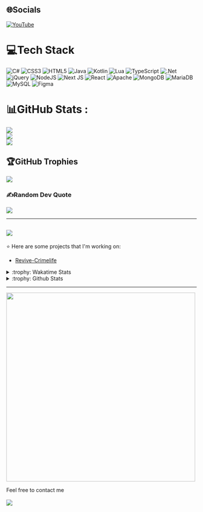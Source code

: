
## 🌐Socials
[![YouTube](https://img.shields.io/badge/YouTube-%23FF0000.svg?logo=YouTube&logoColor=white)](https://youtube.com/c/Japaner) 

# 💻Tech Stack
![C#](https://img.shields.io/badge/c%23-%23239120.svg?style=for-the-badge&logo=c-sharp&logoColor=white) ![CSS3](https://img.shields.io/badge/css3-%231572B6.svg?style=for-the-badge&logo=css3&logoColor=white) ![HTML5](https://img.shields.io/badge/html5-%23E34F26.svg?style=for-the-badge&logo=html5&logoColor=white) ![Java](https://img.shields.io/badge/java-%23ED8B00.svg?style=for-the-badge&logo=java&logoColor=white) ![Kotlin](https://img.shields.io/badge/kotlin-%230095D5.svg?style=for-the-badge&logo=kotlin&logoColor=white) ![Lua](https://img.shields.io/badge/lua-%232C2D72.svg?style=for-the-badge&logo=lua&logoColor=white) ![TypeScript](https://img.shields.io/badge/typescript-%23007ACC.svg?style=for-the-badge&logo=typescript&logoColor=white) ![.Net](https://img.shields.io/badge/.NET-5C2D91?style=for-the-badge&logo=.net&logoColor=white) ![jQuery](https://img.shields.io/badge/jquery-%230769AD.svg?style=for-the-badge&logo=jquery&logoColor=white) ![NodeJS](https://img.shields.io/badge/node.js-6DA55F?style=for-the-badge&logo=node.js&logoColor=white) ![Next JS](https://img.shields.io/badge/Next-black?style=for-the-badge&logo=next.js&logoColor=white) ![React](https://img.shields.io/badge/react-%2320232a.svg?style=for-the-badge&logo=react&logoColor=%2361DAFB) ![Apache](https://img.shields.io/badge/apache-%23D42029.svg?style=for-the-badge&logo=apache&logoColor=white) ![MongoDB](https://img.shields.io/badge/MongoDB-%234ea94b.svg?style=for-the-badge&logo=mongodb&logoColor=white) ![MariaDB](https://img.shields.io/badge/MariaDB-003545?style=for-the-badge&logo=mariadb&logoColor=white) ![MySQL](https://img.shields.io/badge/mysql-%2300f.svg?style=for-the-badge&logo=mysql&logoColor=white) 	![Figma](https://img.shields.io/badge/figma-%23F24E1E.svg?style=for-the-badge&logo=figma&logoColor=white)
# 📊GitHub Stats :
![](https://github-readme-stats.vercel.app/api?username=Japaner&theme=dark&hide_border=false&include_all_commits=false&count_private=false)<br/>
![](https://github-readme-streak-stats.herokuapp.com/?user=Japaner&theme=dark&hide_border=false)<br/>
![](https://github-readme-stats.vercel.app/api/top-langs/?username=Japaner&theme=dark&hide_border=false&include_all_commits=false&count_private=false&layout=compact)

## 🏆GitHub Trophies
![](https://github-trophies.vercel.app/?username=Japaner&theme=onedark&no-frame=false&no-bg=false&margin-w=4)

### ✍️Random Dev Quote
![](https://quotes-github-readme.vercel.app/api?type=vetical&theme=dark)

---
[![](https://visitcount.itsvg.in/api?id=Japaner&icon=1&color=1)](https://visitcount.itsvg.in)
---

:star: Here are some projects that I'm working on:
- [Revive-Crimelife]([https://beta.moe.team](https://discord.gg/BTwk3BDqmh))

<details>
<summary>:trophy: Wakatime Stats</summary>
<img src="https://github-readme-stats.vercel.app/api/wakatime?username=Japaner&bg_color=00000000">
</details>

<details>
<summary>:trophy: Github Stats</summary>
<img src="https://github-readme-stats.vercel.app/api?username=offjapaner&show_icons=true&bg_color=00000000">
<img src="https://github-profile-trophy.vercel.app/?username=offjapaner&bg_color=00000000">
</details>

---
<img src="https://img.anili.st/user/6345425" width="500">

Feel free to contact me
<br><br>
<a href="https://discordapp.com/users/636648002236317745" target="_blank"><img src="https://img.shields.io/badge/Discord-%235865F2.svg?style=for-the-badge&logo=discord&logoColor=white"></a>
